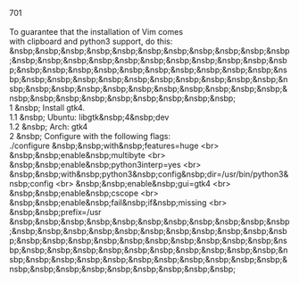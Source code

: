 701<br>
<br>
 To guarantee that the installation of Vim comes<br>
 with clipboard and python3 support, do this:<br>
 &nsbp;&nsbp;&nsbp;&nsbp;&nsbp;&nsbp;&nsbp;&nsbp;&nsbp;&nsbp;&nsbp;&nsbp;&nsbp;&nsbp;&nsbp;&nsbp;&nsbp;&nsbp;&nsbp;&nsbp;&nsbp;&nsbp;&nsbp;&nsbp;&nsbp;&nsbp;&nsbp;&nsbp;&nsbp;&nsbp;&nsbp;&nsbp;&nsbp;&nsbp;&nsbp;&nsbp;&nsbp;&nsbp;&nsbp;&nsbp;&nsbp;&nsbp;&nsbp;&nsbp;&nsbp;&nsbp;&nsbp;&nsbp;&nsbp;&nsbp;&nsbp;&nsbp;&nsbp;&nsbp;&nsbp;&nsbp;&nsbp;&nsbp;&nsbp;&nsbp;&nsbp;&nsbp;&nsbp;<br>
 1 &nsbp; Install gtk4.<br>
    1.1 &nsbp; Ubuntu: libgtk&nsbp;4&nsbp;dev<br>
    1.2 &nsbp; Arch: gtk4<br>
 2 &nsbp; Configure with the following flags:<br>
    ./configure &nsbp;&nsbp;with&nsbp;features=huge \<br>
            &nsbp;&nsbp;enable&nsbp;multibyte \<br>
            &nsbp;&nsbp;enable&nsbp;python3interp=yes \<br>
            &nsbp;&nsbp;with&nsbp;python3&nsbp;config&nsbp;dir=/usr/bin/python3&nsbp;config \<br>
            &nsbp;&nsbp;enable&nsbp;gui=gtk4 \<br>
            &nsbp;&nsbp;enable&nsbp;cscope \<br>
            &nsbp;&nsbp;enable&nsbp;fail&nsbp;if&nsbp;missing \<br>
            &nsbp;&nsbp;prefix=/usr<br>
 &nsbp;&nsbp;&nsbp;&nsbp;&nsbp;&nsbp;&nsbp;&nsbp;&nsbp;&nsbp;&nsbp;&nsbp;&nsbp;&nsbp;&nsbp;&nsbp;&nsbp;&nsbp;&nsbp;&nsbp;&nsbp;&nsbp;&nsbp;&nsbp;&nsbp;&nsbp;&nsbp;&nsbp;&nsbp;&nsbp;&nsbp;&nsbp;&nsbp;&nsbp;&nsbp;&nsbp;&nsbp;&nsbp;&nsbp;&nsbp;&nsbp;&nsbp;&nsbp;&nsbp;&nsbp;&nsbp;&nsbp;&nsbp;&nsbp;&nsbp;&nsbp;&nsbp;&nsbp;&nsbp;&nsbp;&nsbp;&nsbp;&nsbp;&nsbp;&nsbp;&nsbp;&nsbp;&nsbp;